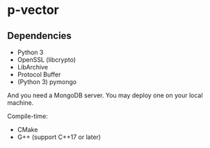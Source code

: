 # p-vector
<!--
Maintain your own .deb repository now!
Scanning packages, generating `Packages`, `Contents-*` and `Release`, all in one.

Multi repository, finding potential file collisions, checking shared object compatibilities and more integrity checking features is coming.
-->

## Dependencies
- Python 3
- OpenSSL (libcrypto)
- LibArchive
- Protocol Buffer
- (Python 3) pymongo

And you need a MongoDB server. You may deploy one on your local machine.

Compile-time:
- CMake
- G++ (support C++17 or later)
